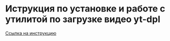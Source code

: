 # Иструкция по установке и работе с утилитой по загрузке видео yt-dpl

[Ссылка на инструкцию](https://github.com/Artoym715/yt-dpl/blob/main/yt-dplinstraction.md)